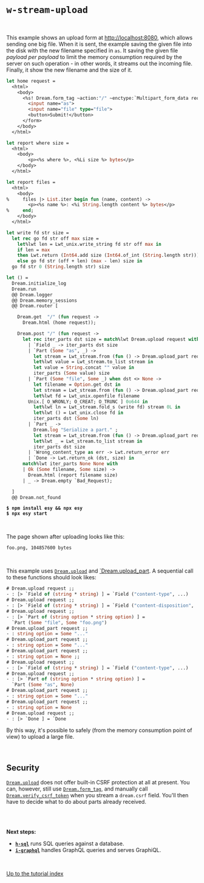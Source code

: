 # `w-stream-upload`

<br>

This example shows an upload form at
[http://localhost:8080](http://localhost:8080), which allows sending one big
file. When it is sent, the example saving the given file into the disk with the
new filename specified in `as`. It saving the given file _payload per payload_
to limit the memory consumption required by the server on such operation - in
other words, it streams out the incoming file. Finally, it show the new
filename and the size of it.

```ocaml
let home request =
  <html>
    <body>
      <%s! Dream.form_tag ~action:"/" ~enctype:`Multipart_form_data request %>
        <input name="as">
        <input name="file" type="file">
        <button>Submit!</button>
      </form>
    </body>
  </html>

let report where size =
  <html>
    <body>
        <p><%s where %>, <%Li size %> bytes</p>
    </body>
  </html>

let report files =
  <html>
    <body>
%     files |> List.iter begin fun (name, content) ->
        <p><%s name %>: <%i String.length content %> bytes</p>
%     end;
    </body>
  </html>

let write fd str size =
  let rec go fd str off max size =
    let%lwt len = Lwt_unix.write_string fd str off max in
    if len = max
    then Lwt.return (Int64.add size (Int64.of_int (String.length str)))
    else go fd str (off + len) (max - len) size in
  go fd str 0 (String.length str) size

let () =
  Dream.initialize_log
  Dream.run
  @@ Dream.logger
  @@ Dream.memory_sessions
  @@ Dream.router [

    Dream.get  "/" (fun request ->
      Dream.html (home request));

    Dream.post "/" (fun request ->
      let rec iter_parts dst size = match%lwt Dream.upload request with
        | `Field _ -> iter_parts dst size
        | `Part (Some "as", _) ->
          let stream = Lwt_stream.from (fun () -> Dream.upload_part request) in
          let%lwt value = Lwt_stream.to_list stream in
          let value = String.concat "" value in
          iter_parts (Some value) size
        | `Part (Some "file", Some _) when dst <> None ->
          let filename = Option.get dst in
          let stream = Lwt_stream.from (fun () -> Dream.upload_part request) in
          let%lwt fd = Lwt_unix.openfile filename
	    Unix.[ O_WRONLY; O_CREAT; O_TRUNC ] 0o644 in
          let%lwt ln = Lwt_stream.fold_s (write fd) stream 0L in
          let%lwt () = Lwt_unix.close fd in
          iter_parts dst (Some ln)
        | `Part _ ->
          Dream.log "Serialize a part." ;
          let stream = Lwt_stream.from (fun () -> Dream.upload_part request) in
          let%lwt _ = Lwt_stream.to_list stream in
          iter_parts dst size
        | `Wrong_content_type as err -> Lwt.return_error err
        | `Done -> Lwt.return_ok (dst, size) in
      match%lwt iter_parts None None with
      | Ok (Some filename, Some size) ->
        Dream.html (report filename size)
      | _ -> Dream.empty `Bad_Request);

  ]
  @@ Dream.not_found
```

<pre><code><b>$ npm install esy && npx esy</b>
<b>$ npx esy start</b></code></pre>

<br>

The page shown after uploading looks like this:

```
foo.png, 104857600 bytes
```

<br>

This example uses
[`Dream.upload`](https://aantron.github.io/dream/#val-upload) and
[`Dream.upload_part](https://aantron.github.io/dream/#val-upload-part).
A sequential call to these functions should look likes:
```ocaml
# Dream.upload request ;;
- : [> `Field of (string * string) ] = `Field ("content-type", ...)
# Dream.upload request ;;
- : [> `Field of (string * string) ] = `Field ("content-disposition", ...)
# Dream.upload request ;;
- : [> `Part of (string option * string option) ] =
  `Part (Some "file", Some "foo.png")
# Dream.upload_part request ;;
- : string option = Some "..."
# Dream.upload_part request ;;
- : string option = Some "..."
# Dream.upload_part request ;;
- : string option = None ;;
# Dream.upload request ;;
- : [> `Field of (string * string) ] = `Field ("content-type", ...)
# Dream.upload request ;;
- : [> `Part of (string option * string option) ] =
  `Part (Some "as", None)
# Dream.upload_part request ;;
- : string option = Some "..."
# Dream.upload_part request ;;
- : string option = None
# Dream.upload request ;;
- : [> `Done ] = `Done
```

By this way, it's possible to safely (from the memory consumption point of
view) to upload a large file.

<br>

## Security

[`Dream.upload`](https://aantron.github.io/dream/#val-upload) does not offer
built-in CSRF protection at all at present. You can, however, still use
[`Dream.form_tag`](https://aantron.github.io/dream/#val-form_tag), and manually
call
[`Dream.verify_csrf_token`](https://aantron.github.io/dream/#val-verify_csrf_token)
when you stream a `dream.csrf` field. You'll then have to decide what to do
about parts already received.

<br>
<br>

**Next steps:**

- [**`h-sql`**](../h-sql#files) runs SQL queries against a database.
- [**`i-graphql`**](../i-graphql#files) handles GraphQL queries and serves
  GraphiQL.

<br>

[Up to the tutorial index](../#readme)
